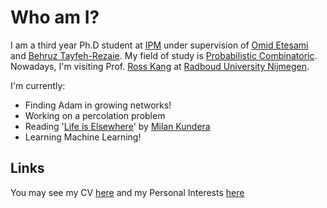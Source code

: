 # Who am I?
I am a third year Ph.D student at [IPM](http://ipm.ir/) under supervision of [Omid Etesami](http://math.ipm.ir/~etesami/) and [Behruz Tayfeh-Rezaie](http://math.ipm.ac.ir/~tayfeh-r/). My field of study is [Probabilistic Combinatoric](https://en.wikipedia.org/wiki/Probabilistic_method).
Nowadays, I'm visiting Prof. [Ross Kang](https://www.math.ru.nl/~rkang/) at [Radboud University Nijmegen](https://www.ru.nl/english). 

I'm currently:

- Finding Adam in growing networks!
- Working on a percolation problem
- Reading '[Life is Elsewhere](https://en.wikipedia.org/wiki/Life_Is_Elsewhere)' by [Milan Kundera](https://en.wikipedia.org/wiki/Milan_Kundera)
- Learning Machine Learning!


## Links

You may see my CV [here](Files/CV.md) and my Personal Interests [here](Files/Personal_Interests.md)
